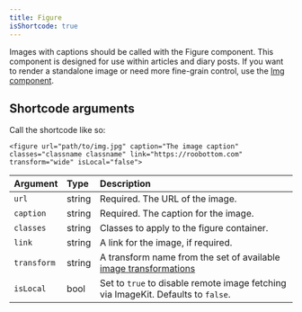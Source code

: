 ```yaml
---
title: Figure
isShortcode: true
---
```

Images with captions should be called with the Figure component. This component is designed for use within articles and diary posts. If you want to render a standalone image or need more fine-grain control, use the [Img component](/kanga/components/img/).

<example url='/kanga/example/components/figure' height='500'>

## Shortcode arguments

Call the shortcode like so:

```
<figure url="path/to/img.jpg" caption="The image caption" classes="classname classname" link="https://roobottom.com" transform="wide" isLocal="false">
```

| Argument | Type | Description |
| :- | :- | :- |
| `url` | string | Required. The URL of the image. |
| `caption` | string | Required. The caption for the image. |
| `classes` | string | Classes to apply to the figure container. |
| `link` | string | A link for the image, if required.  |
| `transform` | string | A transform name from the set of available [image transformations](/kanga/components/img/#transformations) |
| `isLocal` | bool | Set to `true` to disable remote image fetching via ImageKit. Defaults to `false`. |